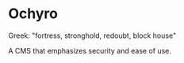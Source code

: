 Ochyro
======
Greek: "fortress, stronghold, redoubt, block house"

A CMS that emphasizes security and ease of use.


